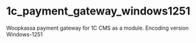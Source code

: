 # 1c_payment_gateway_windows1251
Woopkassa payment gateway for 1C CMS as a module. Encoding version Windows-1251
